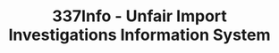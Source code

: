 ---
bigquery: https://console.cloud.google.com/bigquery?p=patents-public-data&d=usitc_investigations&page=dataset&project=sheets-management-319211
citation: US International Trade Commission 337Info Unfair Import Investigations Information
  System
contributors: US International Trade Comission
cost: None
description: US International Trade Commission 337Info Unfair Import Investigations
  Information System contains data on investigations done under Section 337. Section
  337 declares the infringement of certain statutory intellectual property rights
  and other forms of unfair competition in import trade to be unlawful practices.
  Most Section 337 investigations involve allegations of patent or registered trademark
  infringement.
documentation: FAQ and tutorial available on the site
last_edit: 04/05/2022, 10:26:33
location: https://pubapps2.usitc.gov/337external/
maintained_by: US International Trade Comission
schema_fields:
- currentStatus
- trademarkNumbers
- invUnfairAct
- targetDate
- ouiiParticipation
- actualEndDateEvidHear
- id
- gcAttorney
- teoIdIssueDate
- teoReliefGranted
- issueDateOtherNonFinal
- finalIdOnViolationIssue
- investigationNo
- currentActiveALJ
- htsNumbers
- title
- docketNo
- scheduledStartDateEvidHear
- patentNumber
- investigationTermDate
- startDateMarkmanHearing
- finalDetViolation
- investigationType
- lastUpdated
- scheduledEndDateEvidHear
- ouiiAttorney
- publication_number
- cafcAppeals
- reportingRequirements
- respondent
- patentNumbers
- aljAssigned
- internalRemand
- finalIdOnViolationDue
- endDateMarkmanHearing
- teoIdDueDate
- complainant
- copyrightNumbers
- dateComplaintFiled
- actualStartDateEvidHear
- markmanHearing
- dateOfPublicationFrNotice
- finalDetNoViolation
- teoProceedingInvolved
- dateCreated
shortname: unfair_import_investigations
tags:
- import
- legal
- trade
timeframe: 2008-2021 (prior to 2008 downloadable as a JSON file)
title: 337Info - Unfair Import Investigations Information System
uuid: 2721f5ec-e599-4890-9265-9706719fc71e
---